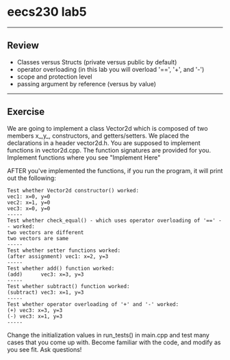 # eecs230 lab5

---------
Review
---------
- Classes versus Structs (private versus public by default)
- operator overloading (in this lab you will overload '==', '+', and '-')
- scope and protection level
- passing argument by reference (versus by value)

---------
Exercise
---------
We are going to implement a class Vector2d which is composed of two members x_,y_, constructors, and getters/setters. We placed the declarations in a header vector2d.h. You are supposed to implement functions in vector2d.cpp.
The function signatures are provided for you. Implement functions where you see "Implement Here"

AFTER you've implemented the functions, if you run the program, it will print out the following:

```
Test whether Vector2d constructor() worked:
vec1: x=0, y=0
vec2: x=1, y=0
vec3: x=0, y=0
-----
Test whether check_equal() - which uses operator overloading of '==' -- worked:
two vectors are different
two vectors are same
-----
Test whether setter functions worked:
(after assignment) vec1: x=2, y=3
-----
Test whether add() function worked:
(add)      vec3: x=3, y=3
-----
Test whether subtract() function worked:
(subtract) vec3: x=1, y=3
-----
Test whether operator overloading of '+' and '-' worked:
(+) vec3: x=3, y=3
(-) vec3: x=1, y=3
-----
```

Change the initialization values in run_tests() in main.cpp and test many cases that you come up with. Become familiar with the code, and modify as you see fit. Ask questions!
